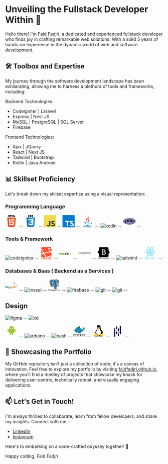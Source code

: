 # Unveiling the Fullstack Developer Within 🚀

Hello there! I'm Faid Fadjri, a dedicated and experienced fullstack developer who finds joy in crafting remarkable web solutions. With a solid 3 years of hands-on experience in the dynamic world of web and software development.

## 🛠️ Toolbox and Expertise

My journey through the software development landscape has been exhilarating, allowing me to harness a plethora of tools and frameworks, including:

Backend Technologies:
- Codeigniter | Laravel
- Express | Nest JS
- MySQL | PostgreSQL | SQL Server
- Firebase

Frontend Technologies:
- Ajax | JQuery
- React | Next JS
- Tailwind | Bootstrap
- Kotlin | Java Android


## 📊 Skillset Proficiency

Let's break down my skilset expertise using a visual representation:

### Programming Language
<img src="https://raw.githubusercontent.com/devicons/devicon/master/icons/html5/html5-original-wordmark.svg" alt="html5" width="40" height="40"/> --
<img src="https://raw.githubusercontent.com/devicons/devicon/master/icons/css3/css3-original-wordmark.svg" alt="css3" width="40" height="40"/> --
<img src="https://raw.githubusercontent.com/devicons/devicon/master/icons/javascript/javascript-original.svg" alt="javascript" width="40" height="40"/> --
<img src="https://raw.githubusercontent.com/devicons/devicon/master/icons/typescript/typescript-original.svg" alt="typescript" width="40" height="40"/> --
<img src="https://raw.githubusercontent.com/devicons/devicon/master/icons/java/java-original.svg" alt="java" width="40" height="40"/> --
<img src="https://www.vectorlogo.zone/logos/kotlinlang/kotlinlang-icon.svg" alt="kotlin" width="40" height="40"/> --
<img src="https://raw.githubusercontent.com/devicons/devicon/master/icons/php/php-original.svg" alt="php" width="40" height="40"/> --

### Tools & Framework
<img src="https://cdn.worldvectorlogo.com/logos/codeigniter.svg" alt="codeigniter" width="40" height="40"/> --
<img src="https://raw.githubusercontent.com/devicons/devicon/master/icons/laravel/laravel-plain-wordmark.svg" alt="laravel" width="40" height="40"/> --
<img src="https://raw.githubusercontent.com/devicons/devicon/master/icons/nodejs/nodejs-original-wordmark.svg" alt="nodejs" width="40" height="40"/> --
<img src="https://raw.githubusercontent.com/devicons/devicon/master/icons/express/express-original-wordmark.svg" alt="express" width="40" height="40"/> --
<img src="https://raw.githubusercontent.com/devicons/devicon/master/icons/bootstrap/bootstrap-plain-wordmark.svg" alt="bootstrap" width="40" height="40"/> --
<img src="https://www.vectorlogo.zone/logos/tailwindcss/tailwindcss-icon.svg" alt="tailwind" width="40" height="40"/> --
<img src="https://raw.githubusercontent.com/devicons/devicon/master/icons/react/react-original-wordmark.svg" alt="react" width="40" height="40"/> --

### Databases & Baas ( Backend as a Services )
<img src="https://raw.githubusercontent.com/devicons/devicon/master/icons/mysql/mysql-original-wordmark.svg" alt="mysql" width="40" height="40"/> --
<img src="https://www.svgrepo.com/show/303229/microsoft-sql-server-logo.svg" alt="mssql" width="40" height="40"/> --
<img src="https://raw.githubusercontent.com/devicons/devicon/master/icons/postgresql/postgresql-original-wordmark.svg" alt="postgresql" width="40" height="40"/> --
<img src="https://www.vectorlogo.zone/logos/firebase/firebase-icon.svg" alt="firebase" width="40" height="40"/> --
<img src="https://www.vectorlogo.zone/logos/git-scm/git-scm-icon.svg" alt="git" width="40" height="40"/> --
<img src="https://www.coreldraw.com/static/cdgs/images/coreldraw-wordmark-color.png" alt="git" width="40" height="40"/> --



## Design
<img src="https://www.vectorlogo.zone/logos/figma/figma-icon.svg" alt="figma" width="40" height="40"/> --
<img src="https://cdn.worldvectorlogo.com/logos/adobe-xd.svg" alt="xd" width="40" height="40"/>

<img src="https://raw.githubusercontent.com/devicons/devicon/master/icons/android/android-original-wordmark.svg" alt="android" width="40" height="40"/> --
<img src="https://cdn.worldvectorlogo.com/logos/arduino-1.svg" alt="arduino" width="40" height="40"/> --
<img src="https://www.vectorlogo.zone/logos/gnu_bash/gnu_bash-icon.svg" alt="bash" width="40" height="40"/> --
<img src="https://raw.githubusercontent.com/devicons/devicon/master/icons/docker/docker-original-wordmark.svg" alt="docker" width="40" height="40"/> --
<img src="https://raw.githubusercontent.com/devicons/devicon/master/icons/linux/linux-original.svg" alt="linux" width="40" height="40"/> --
<img src="https://raw.githubusercontent.com/devicons/devicon/2ae2a900d2f041da66e950e4d48052658d850630/icons/pandas/pandas-original.svg" alt="pandas" width="40" height="40"/> --






## 🚀 Showcasing the Portfolio

My GitHub repository isn't just a collection of code; it's a canvas of innovation. Feel free to explore my portfolio by visiting [faidfadjri.github.io](faidfadjri.github.io), where you'll find a medley of projects that showcase my knack for delivering user-centric, technically robust, and visually engaging applications.

## 📫 Let's Get in Touch!

I'm always thrilled to collaborate, learn from fellow developers, and share my insights.
Connect with me :
- [LinkedIn](https://www.linkedin.com/in/faidfadjri/)
- [Instagram](https://www.instagram.com/faidfxdjri/)


Here's to embarking on a code-crafted odyssey together! 🌌

Happy coding,
Faid Fadjri
